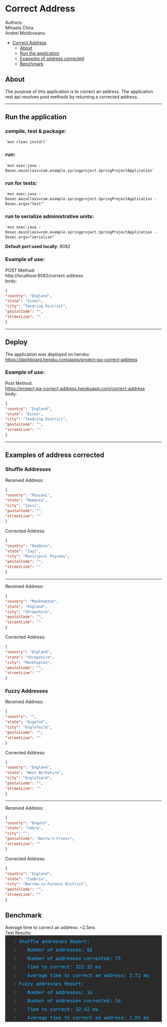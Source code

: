# Correct Address
Authors:\
Mihaela Chira \
Andrei Moldoveanu


- [Correct Address](#Correct-Address)
    * [About](#About)
    * [Run the application](#Run-the-application)
    * [Examples of address corrected](#Examples-of-address-corrected)
    * [Benchmark](#Benchmark)
    

## About
The purpose of this application is to correct an address. The application rest api resolves post methods by returning a corrected address.

*** 

## Run the application

### compile, test & package: 
    `mvn clean install`
### run: 
    `mvn exec:java -Dexec.mainClass=com.example.springproject.SpringProjectApplication`
### run for tests: 
    `mvn exec:java -Dexec.mainClass=com.example.springproject.SpringProjectApplication -Dexec.args="test"`
### run to serialize administrative units: 
    `mvn exec:java -Dexec.mainClass=com.example.springproject.SpringProjectApplication -Dexec.args="serialize"` 

**Default port used locally**: 8082

### Example of use:
POST Method: \
http://localhost:8082/correct-address \
body:
```json
{
"country": "England",
"state": "Essex",
"city": "Tendring District",
"postalCode": "",
"streetLine": ""
}
```

***
## Deploy
The application was deployed on heroku: https://dashboard.heroku.com/apps/proiect-pa-correct-address

### Example of use:
Post Method:\
https://proiect-pa-correct-address.herokuapp.com/correct-address \
body:
```json
{
"country": "England",
"state": "Essex",
"city": "Tendring District",
"postalCode": "",
"streetLine": ""
}
```


***
## Examples of address corrected
### Shuffle Addresses
Received Address:
```json
{
"country": "Pascani",
"state": "Romania",
"city": "Iassi",
"postalCode": "",
"streetLine": ""
}
```
Corrected Address:
```json
{
"country": "România",
"state": "Iaşi",
"city": "Municipiul Paşcani",
"postalCode": "",
"streetLine": ""
}
```
*** 
Received Address:
```json
{
"country": "Monkhopton",
"state": "England",
"city": "Shropshire",
"postalCode": "",
"streetLine": ""
}
```
Corrected Address:
```json
{
"country": "England",
"state": "Shropshire",
"city": "Monkhopton",
"postalCode": "",
"streetLine": ""
}
```


### Fuzzy Addresses


Received Address:
```json
{
"country": "",
"state": "Engalnd",
"city": "Englefeild",
"postalCode": "",
"streetLine": ""
}
```

Corrected Address:
```json
{
"country": "England",
"state": "West Berkshire",
"city": "Englefield",
"postalCode": "",
"streetLine": ""
}
```

***

Received Address:
```json
{
"country": "Engaln",
"state": "Cmbra",
"city": "",
"postalCode": "Barrw-n-Frness",
"streetLine": ""
}
```

Corrected Address:
```json
{
"country": "England",
"state": "Cumbria",
"city": "Barrow-in-Furness District",
"postalCode": "",
"streetLine": ""
}
```

## Benchmark
Average time to correct an address: ~2.5ms\
Test Results:\
![Test Results](resources/pics/test-results.png)